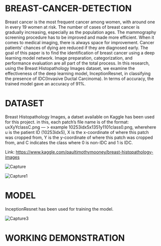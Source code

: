 # BREAST-CANCER-DETECTION
Breast cancer is the most frequent cancer among women, with around one in every 19 women at risk. The number of cases of breast cancer is gradually increasing, especially as the population ages. The mammography screening procedure has to be improved and made more efficient. When it comes to medical imaging, there is always space for improvement. Cancer patients' chances of dying are reduced if they are diagnosed early. The goal of this paper is to find the identification of breast cancer using a deep learning model network. Image preparation, categorization, and performance evaluation are all part of the total process. In this research, using the Breast Histopathology Images dataset, we examine the effectiveness of the deep learning model, InceptionResnet, in classifying the presence of IDC(Invasive Ductal Carcinoma). In terms of accuracy, the trained model gave an accuracy of 91%.

# DATASET
Breast Histopathology Images, a datset available on Kaggle has been used for this project. in this, each patch’s file name is of the format: uxXyYclassC.png — > example 10253idx5x1351y1101class0.png, wherehere u is the patient ID (10253idx5), X is the x-coordinate of where this patch was cropped from, Y is the y-coordinate of where this patch was cropped from, and C indicates the class where 0 is non-IDC and 1 is IDC.

Link: https://www.kaggle.com/paultimothymooney/breast-histopathology-images

![Capture](https://user-images.githubusercontent.com/71033672/153760009-e6130285-77c2-41bb-9225-009522bcced1.JPG)

![Capture1](https://user-images.githubusercontent.com/71033672/153760048-9915e5a7-544d-4e47-a230-bf7b3aef13a4.JPG)

# MODEL
InceptionResnet has been used for training the model.

![Capture3](https://user-images.githubusercontent.com/71033672/153760062-7b107601-468c-4473-8754-fc01ba9c093d.JPG)

# WORKING DEMONSTRATION
